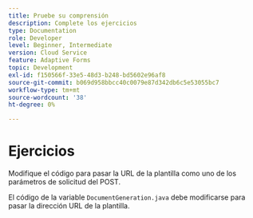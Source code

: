 ```yaml
---
title: Pruebe su comprensión
description: Complete los ejercicios
type: Documentation
role: Developer
level: Beginner, Intermediate
version: Cloud Service
feature: Adaptive Forms
topic: Development
exl-id: f150566f-33e5-48d3-b248-bd5602e96af8
source-git-commit: b069d958bbcc40c0079e87d342db6c5e53055bc7
workflow-type: tm+mt
source-wordcount: '38'
ht-degree: 0%

---
```


# Ejercicios

Modifique el código para pasar la URL de la plantilla como uno de los parámetros de solicitud del POST.

El código de la variable `DocumentGeneration.java` debe modificarse para pasar la dirección URL de la plantilla.
